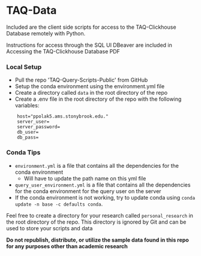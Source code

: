 # TAQ-Data
Included are the client side scripts for access to the TAQ-Clickhouse Database remotely with Python.

Instructions for access through the SQL UI DBeaver are  included in Accessing the TAQ-Clickhouse Database PDF

### Local Setup
- Pull the repo 'TAQ-Query-Scripts-Public' from GitHub
- Setup the conda environment using the environment.yml file
- Create a directory called `data` in the root directory of the repo
- Create a .env file in the root directory of the repo with the following variables:

```
    host="ppolak5.ams.stonybrook.edu."
    server_user= 
    server_password= 
    db_user= 
    db_pass=
```

### Conda Tips
- `environment.yml` is a file that contains all the dependencies for the conda environment
    - Will have to update the path name on this yml file
- `query_user_environment.yml` is a file that contains all the dependencies for the conda environment for the query user on the server
- If the conda environment is not working, try to update conda using `conda update -n base -c defaults conda`. 


Feel free to create a directory for your research called `personal_research` in the root directory of the repo. This directory is ignored by Git and can be used to store your scripts and data
        
**Do not republish, distribute, or utilize the sample data found in this repo for any purposes other than academic research**


